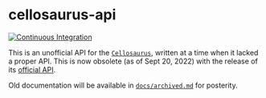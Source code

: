 # cellosaurus-api

[![Continuous Integration](https://github.com/assefamaru/cellosaurus-api/actions/workflows/ci.yml/badge.svg)](https://github.com/assefamaru/cellosaurus-api/actions/workflows/ci.yml)

This is an unofficial API for the [`Cellosaurus`](https://www.cellosaurus.org),
written at a time when it lacked a proper API. This is now obsolete (as of Sept
20, 2022) with the release of its [official API](https://api.cellosaurus.org).

Old documentation will be available in [`docs/archived.md`](/docs/archived.md)
for posterity.
